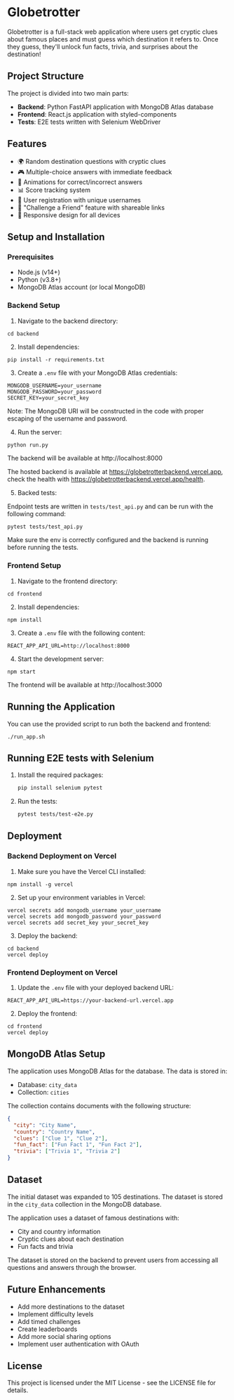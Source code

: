 # Globetrotter

Globetrotter is a full-stack web application where users get cryptic clues about famous places and must guess which destination it refers to. Once they guess, they'll unlock fun facts, trivia, and surprises about the destination!

## Project Structure

The project is divided into two main parts:

- **Backend**: Python FastAPI application with MongoDB Atlas database
- **Frontend**: React.js application with styled-components
- **Tests**: E2E tests written with Selenium WebDriver

## Features

- 🌍 Random destination questions with cryptic clues
- 🎮 Multiple-choice answers with immediate feedback
- 🎉 Animations for correct/incorrect answers
- 📊 Score tracking system
- 👥 User registration with unique usernames
- 🔗 "Challenge a Friend" feature with shareable links
- 📱 Responsive design for all devices

## Setup and Installation

### Prerequisites

- Node.js (v14+)
- Python (v3.8+)
- MongoDB Atlas account (or local MongoDB)

### Backend Setup

1. Navigate to the backend directory:
```
cd backend
```

2. Install dependencies:
```
pip install -r requirements.txt
```

3. Create a `.env` file with your MongoDB Atlas credentials:
```
MONGODB_USERNAME=your_username
MONGODB_PASSWORD=your_password
SECRET_KEY=your_secret_key
```

Note: The MongoDB URI will be constructed in the code with proper escaping of the username and password.

4. Run the server:
```
python run.py
```

The backend will be available at http://localhost:8000

The hosted backend is available at https://globetrotterbackend.vercel.app, check the health with https://globetrotterbackend.vercel.app/health.

5. Backed tests:

Endpoint tests are written in `tests/test_api.py` and can be run with the following command:
```bash
pytest tests/test_api.py
```
Make sure the env is correctly configured and the backend is running before running the tests.


### Frontend Setup

1. Navigate to the frontend directory:
```
cd frontend
```

2. Install dependencies:
```
npm install
```

3. Create a `.env` file with the following content:
```
REACT_APP_API_URL=http://localhost:8000
```

4. Start the development server:
```
npm start
```

The frontend will be available at http://localhost:3000

## Running the Application

You can use the provided script to run both the backend and frontend:

```
./run_app.sh
```
## Running E2E tests with Selenium

1. Install the required packages:
    ```bash
    pip install selenium pytest
    ```
2. Run the tests:
    ```bash
    pytest tests/test-e2e.py
    ```

## Deployment

### Backend Deployment on Vercel

1. Make sure you have the Vercel CLI installed:
```
npm install -g vercel
```

2. Set up your environment variables in Vercel:
```
vercel secrets add mongodb_username your_username
vercel secrets add mongodb_password your_password
vercel secrets add secret_key your_secret_key
```

3. Deploy the backend:
```
cd backend
vercel deploy
```

### Frontend Deployment on Vercel

1. Update the `.env` file with your deployed backend URL:
```
REACT_APP_API_URL=https://your-backend-url.vercel.app
```

2. Deploy the frontend:
```
cd frontend
vercel deploy
```

## MongoDB Atlas Setup

The application uses MongoDB Atlas for the database. The data is stored in:

- Database: `city_data`
- Collection: `cities`

The collection contains documents with the following structure:
```json
{
  "city": "City Name",
  "country": "Country Name",
  "clues": ["Clue 1", "Clue 2"],
  "fun_fact": ["Fun Fact 1", "Fun Fact 2"],
  "trivia": ["Trivia 1", "Trivia 2"]
}
```

## Dataset

The initial dataset was expanded to 105 destinations. The dataset is stored in the `city_data` collection in the MongoDB database.

The application uses a dataset of famous destinations with:
- City and country information
- Cryptic clues about each destination
- Fun facts and trivia

The dataset is stored on the backend to prevent users from accessing all questions and answers through the browser.

## Future Enhancements

- Add more destinations to the dataset
- Implement difficulty levels
- Add timed challenges
- Create leaderboards
- Add more social sharing options
- Implement user authentication with OAuth

## License

This project is licensed under the MIT License - see the LICENSE file for details.